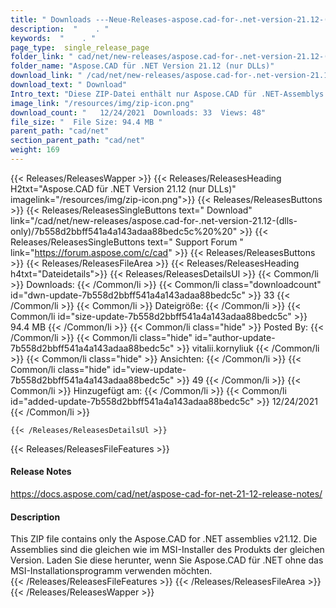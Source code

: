 ```yaml
---
title: " Downloads ---Neue-Releases-aspose.cad-for-.net-version-21.12-(nur-dlls) . "
description:  "    . " 
keywords:  "    . " 
page_type:  single_release_page
folder_link: " cad/net/new-releases/aspose.cad-for-.net-version-21.12-(dlls-only)/"
folder_name: "Aspose.CAD für .NET Version 21.12 (nur DLLs)"
download_link: " /cad/net/new-releases/aspose.cad-for-.net-version-21.12-(dlls-only)/7b558d2bbff541a4a143adaa88bedc5c"
download_text: " Download"
Intro_text: "Diese ZIP-Datei enthält nur Aspose.CAD für .NET-Assemblys v21.12. Die Versammlung ..."
image_link: "/resources/img/zip-icon.png"
download_count: "   12/24/2021  Downloads: 33  Views: 48"
file_size: "  File Size: 94.4 MB "
parent_path: "cad/net"
section_parent_path: "cad/net"
weight: 169
---
```


{{< Releases/ReleasesWapper >}}
  {{< Releases/ReleasesHeading H2txt="Aspose.CAD für .NET Version 21.12 (nur DLLs)" imagelink="/resources/img/zip-icon.png">}}
  {{< Releases/ReleasesButtons >}}
    {{< Releases/ReleasesSingleButtons text=" Download" link="/cad/net/new-releases/aspose.cad-for-.net-version-21.12-(dlls-only)/7b558d2bbff541a4a143adaa88bedc5c%20%20" >}}
    {{< Releases/ReleasesSingleButtons text=" Support Forum " link="https://forum.aspose.com/c/cad" >}}
  {{< Releases/ReleasesButtons >}}
  {{< Releases/ReleasesFileArea >}}
    {{< Releases/ReleasesHeading h4txt="Dateidetails">}}
    {{< Releases/ReleasesDetailsUl >}}
            {{< Common/li >}} Downloads: {{< /Common/li >}}
      {{< Common/li class="downloadcount" id="dwn-update-7b558d2bbff541a4a143adaa88bedc5c" >}} 33 {{< /Common/li >}}
      {{< Common/li >}} Dateigröße: {{< /Common/li >}}
      {{< Common/li id="size-update-7b558d2bbff541a4a143adaa88bedc5c" >}} 94.4 MB {{< /Common/li >}} 
      {{< Common/li  class="hide" >}} Posted By: {{< /Common/li >}} 
      {{< Common/li class="hide" id="author-update-7b558d2bbff541a4a143adaa88bedc5c" >}} vitalii.kornyliuk {{< /Common/li >}}
      {{< Common/li class="hide" >}} Ansichten: {{< /Common/li >}}
      {{< Common/li class="hide" id="view-update-7b558d2bbff541a4a143adaa88bedc5c" >}} 49 {{< /Common/li >}}
      {{< Common/li >}} Hinzugefügt am: {{< /Common/li >}}
      {{< Common/li id="added-update-7b558d2bbff541a4a143adaa88bedc5c" >}} 12/24/2021 {{< /Common/li >}} 

    {{< /Releases/ReleasesDetailsUl >}}

  {{< Releases/ReleasesFileFeatures >}}
      <h4>Release Notes</h4><div><a href="https://docs.aspose.com/cad/net/aspose-cad-for-net-21-12-release-notes/">https://docs.aspose.com/cad/net/aspose-cad-for-net-21-12-release-notes/</a></div><h4>Description</h4><div class="HTMLDescription">This ZIP file contains only the Aspose.CAD for .NET assemblies v21.12. Die Assemblies sind die gleichen wie im MSI-Installer des Produkts der gleichen Version. Laden Sie diese herunter, wenn Sie Aspose.CAD für .NET ohne das MSI-Installationsprogramm verwenden möchten.</div>
  {{< /Releases/ReleasesFileFeatures >}}
 {{< /Releases/ReleasesFileArea >}}
{{< /Releases/ReleasesWapper >}}



